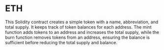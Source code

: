 # ETH
This Solidity contract creates a simple token with a name, abbreviation, and total supply. It keeps track of token balances for each address. The mint function adds tokens to an address and increases the total supply, while the burn function removes tokens from an address, ensuring the balance is sufficient before reducing the total supply and balance.
